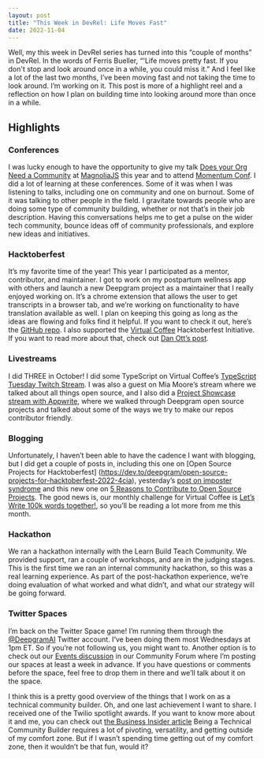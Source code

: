 ```yaml
---
layout: post
title: "This Week in DevRel: Life Moves Fast"
date: 2022-11-04
---
```


Well, my this week in DevRel series has turned into this “couple of months” in DevRel. In the words of Ferris Bueller, “'Life moves pretty fast. If you don't stop and look around once in a while, you could miss it.” And I feel like a lot of the last two months, I’ve been moving fast and not taking the time to look around. I’m working on it. This post is more of a highlight reel and a reflection on how I plan on building time into looking around more than once in a while.

## Highlights
### Conferences
I was lucky enough to have the opportunity to give my talk [Does your Org Need a Community](https://www.youtube.com/watch?v=zoo0B7GFvo8) at [MagnoliaJS](https://www.magnoliajs.com/) this year and to attend [Momentum Conf](https://momentumdevcon.com/).
I did a lot of learning at these conferences. Some of it was when I was listening to talks, including one on community and one on burnout. Some of it was talking to other people in the field. I gravitate towards people who are doing some type of community building, whether or not that’s in their job description. Having this conversations helps me to get a pulse on the wider tech community, bounce ideas off of community professionals, and explore new ideas and initiatives.

### Hacktoberfest
It’s my favorite time of the year! This year I participated as a mentor, contributor, and maintainer. I got to work on my postpartum wellness app with others and launch a new Deepgram project as a maintainer that I really enjoyed working on. It’s a chrome extension that allows the user to get transcripts in a browser tab, and we’re working on functionality to have translation available as well. I plan on keeping this going as long as the ideas are flowing and folks find it helpful. If you want to check it out, here’s the [GitHub repo](https://github.com/deepgram-devs/dg-translation-chrome-ext). I also supported the [Virtual Coffee](https://virtualcoffee.io/) Hacktoberfest Initiative. If you want to read more about that, check out [Dan Ott’s post](https://dev.to/virtualcoffee/virtual-coffee-hacktoberfest-2022-roundup-1c2k).

### Livestreams
I did THREE in October! I did some TypeScript on Virtual Coffee’s [TypeScript Tuesday Twitch Stream](https://www.twitch.tv/virtualcoffeeio). I was also a guest on Mia Moore’s stream where we talked about all things open source, and I also did a [Project Showcase stream with Appwrite](https://www.youtube.com/watch?v=PMQb5qN5ob8), where we walked through Deepgram open source projects and talked about some of the ways we try to make our repos contributor friendly.


### Blogging
Unfortunately, I haven’t been able to have the cadence I want with blogging, but I did get a couple of posts in, including this one on [Open Source Projects for Hacktoberfest]
(https://dev.to/deepgram/open-source-projects-for-hacktoberfest-2022-4cia), yesterday’s [post on imposter syndrome](https://t.co/rkob8LcmsO)  and this new one on [5 Reasons to Contribute to Open Source Projects]( ). The good news is, our monthly challenge for Virtual Coffee is [Let’s Write 100k words together!](https://virtualcoffee.io/monthlychallenges/nov-2022), so you’ll be reading a lot more from me this month. 

### Hackathon
We ran a hackathon internally with the Learn Build Teach Community. We provided support, ran a couple of workshops, and are in the judging stages. This is the first time we ran an internal community hackathon, so this was a real learning experience. As part of the post-hackathon experience, we’re doing evaluation of what worked and what didn’t, and what our strategy will be going forward.

### Twitter Spaces
I’m back on the Twitter Space game! I’m running them through the [@DeepgramAI](https://twitter.com/DeepgramAI) Twitter account. I’ve been doing them most Wednesdays at 1pm ET. So if you’re not following us, you might want to. Another option is to check out our [Events discussion](https://github.com/orgs/deepgram/discussions/categories/events) in our Community Forum where I’m posting our spaces at least a week in advance. If you have questions or comments before the space, feel free to drop them in there and we’ll talk about it on the space.

I think this is a pretty good overview of the things that I work on as a technical community builder. Oh, and one last achievement I want to share. I received one of the Twilio spotlight awards. If you want to know more about it and me, you can check out [the Business Insider article](https://www.businessinsider.com/sc/meet-the-inspirational-leaders-creating-a-better-future-for-developers?utm_campaign=devsearchlight2022_reveal&utm_source=twitter&utm_medium=twiliodevs) Being a Technical Community Builder requires a lot of pivoting, versatility, and getting outside of my comfort zone. But if I wasn’t spending time getting out of my comfort zone, then it wouldn’t be that fun, would it?